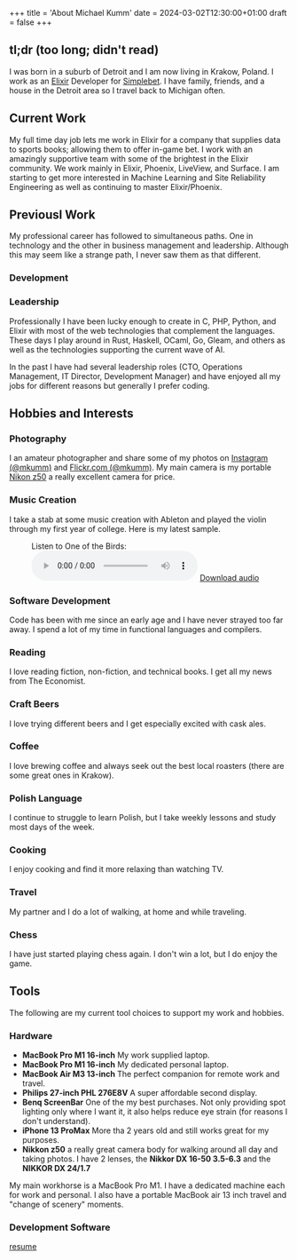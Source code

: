+++
title = 'About Michael Kumm'
date = 2024-03-02T12:30:00+01:00
draft = false
+++

## tl;dr (too long; didn't read)

I was born in a suburb of Detroit and I am now living in Krakow, Poland. I work as an [Elixir](https://elixir-lang.org/) Developer for [Simplebet](https://www.simplebet.ai/). I have family, friends, and a house in the Detroit area so I travel back to Michigan often.

## Current Work

My full time day job lets me work in Elixir for a company that supplies data to sports books; allowing them to offer in-game bet. I work with an amazingly supportive team with some of the brightest in the Elixir community. We work mainly in Elixir, Phoenix, LiveView, and Surface. I am starting to get more interested in Machine Learning and Site Reliability Engineering as well as continuing to master Elixir/Phoenix.

## Previousl Work

My professional career has followed to simultaneous paths. One in technology and the other in business management and leadership. Although this may seem like a strange path, I never saw them as that different.

### Development

### Leadership

Professionally I have been lucky enough to create in C, PHP, Python, and Elixir with most of the web
technologies that complement the languages. These days I play around in Rust, Haskell, OCaml,
Go, Gleam, and others as well as the technologies supporting the current wave of AI.

In the past I have had several leadership roles (CTO, Operations Management, IT Director, Development Manager) and have enjoyed
all my jobs for different reasons but generally I prefer coding.

## Hobbies and Interests

### Photography

I an amateur photographer and share some of my photos on [Instagram (@mkumm)](https://www.instagram.com/mkumm/)
and [Flickr.com (@mkumm)](https://www.flickr.com/photos/mkumm/). My main camera is my portable [Nikon z50](https://imaging.nikon.com/imaging/lineup/mirrorless/z_50/)
a really excellent camera for price.

### Music Creation

I take a stab at some music creation with Ableton and played the violin through my first year of college.
Here is my latest sample.

<figure>
  <figcaption>Listen to One of the Birds:</figcaption>
  <audio controls src="/about/one_of_the_birds.mp3"></audio>
  <a href="/about/one_of_the_birds.mp3"> Download audio </a>
</figure>

### Software Development

Code has been with me since an early age and I have never strayed too far away. I spend a lot of my time
in functional languages and compilers.

### Reading

I love reading
fiction, non-fiction, and technical books. I get all my news from The Economist.

### Craft Beers

I love trying different beers and I get
especially excited with cask ales.

### Coffee

I love brewing coffee and always seek out the best local roasters (there are some great
ones in Krakow).

### Polish Language

I continue to struggle to learn Polish, but I take weekly lessons and study most days of the week.

### Cooking

I enjoy cooking
and find it more relaxing than watching TV.

### Travel

My partner and I do a lot of walking, at home and while traveling.

### Chess

I have just started playing
chess again. I don't win a lot, but I do enjoy the game.

## Tools

The following are my current tool choices to support my work and hobbies.

### Hardware

- **MacBook Pro M1 16-inch** My work supplied laptop.
- **MacBook Pro M1 16-inch** My dedicated personal laptop.
- **MacBook Air M3 13-inch** The perfect companion for remote work and travel.
- **Philips 27-inch PHL 276E8V** A super affordable second display.
- **Benq ScreenBar** One of the my best purchases. Not only providing spot lighting only where I want it, it also helps reduce eye strain (for reasons I don't understand).
- **iPhone 13 ProMax** More tha 2 years old and still works great for my purposes.
- **Nikkon z50** a really great camera body for walking around all day and taking photos. I have 2 lenses, the **Nikkor DX 16-50 3.5-6.3** and the **NIKKOR DX 24/1.7**

My main workhorse is a MacBook Pro M1. I have a dedicated machine each for work and personal. I also have a portable
MacBook air 13 inch travel and "change of scenery" moments.

### Development Software

[resume](http://resume.com)
